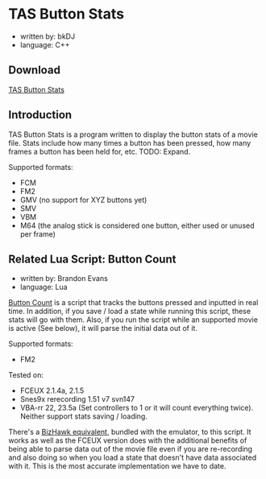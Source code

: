 # TAS Button Stats #
  * written by: bkDJ
  * language: C++

## Download ##
[TAS Button Stats](http://code.google.com/p/tastools/downloads/detail?name=TAS_Button_Stats_v0.7.zip&can=2&q=)

## Introduction ##

TAS Button Stats is a program written to display the button stats of a movie file. Stats include how many times a button has been pressed, how many frames a button has been held for, etc. TODO: Expand.

Supported formats:
  * FCM
  * FM2
  * GMV (no support for XYZ buttons yet)
  * SMV
  * VBM
  * M64 (the analog stick is considered one button, either used or unused per frame)

## Related Lua Script: Button Count ##
  * written by: Brandon Evans
  * language: Lua

[Button Count](http://code.google.com/p/tastools/source/browse/trunk/Lua/ButtonCount.lua) is a script that tracks the buttons pressed and inputted in real time. In addition, if you save / load a state while running this script, these stats will go with them. Also, if you run the script while an supported movie is active (See below), it will parse the initial data out of it.

Supported formats:
  * FM2

Tested on:
  * FCEUX 2.1.4a, 2.1.5
  * Snes9x rerecording 1.51 v7 svn147
  * VBA-rr 22, 23.5a (Set controllers to 1 or it will count everything twice). Neither support stats saving / loading.

There's a [BizHawk equivalent](http://code.google.com/p/bizhawk/source/browse/trunk/BizHawk.MultiClient/output/Lua/ButtonCount.lua), bundled with the emulator, to this script. It works as well as the FCEUX version does with the additional benefits of being able to parse data out of the movie file even if you are re-recording and also doing so when you load a state that doesn't have data associated with it. This is the most accurate implementation we have to date.